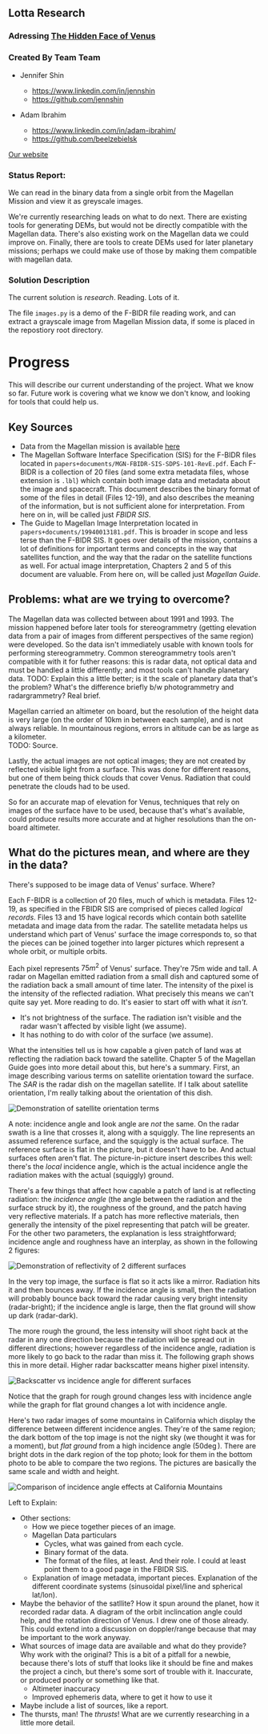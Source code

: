 ## Lotta Research

### Adressing [The Hidden Face of Venus](https://github.com/amnh/HackTheSolarSystem/wiki/The-Hidden-Face-of-Venus)

### Created By Team Team

- Jennifer Shin 
  - <https://www.linkedin.com/in/jennshin>
  - <https://github.com/jennshin>

- Adam Ibrahim 
  - <https://www.linkedin.com/in/adam-ibrahim/>
  - <https://github.com/beelzebielsk>

[Our
website](https://hackthesolarsystem.github.io/amnh2019-hacksolar-hiddenvenus-/)

### Status Report:

We can read in the binary data from a single orbit from the Magellan
Mission and view it as greyscale images.

We're currently researching leads on what to do next. There are
existing tools for generating DEMs, but would not be directly
compatible with the Magellan data. There's also existing work on the
Magellan data we could improve on. Finally, there are tools to create
DEMs used for later planetary missions; perhaps we could make use of
those by making them compatible with magellan data.

### Solution Description

The current solution is *research*. Reading. Lots of it.

The file `images.py` is a demo of the F-BIDR file reading work, and
can extract a grayscale image from Magellan Mission data, if some is
placed in the repostiory root directory.

# Progress

This will describe our current understanding of the project. What we
know so far. Future work is covering what we know we don't know, and
looking for tools that could help us.

## Key Sources

- Data from the Magellan mission is available
  [here](http://pds-geosciences.wustl.edu/mgn/mgn-v-rdrs-5-bidr-full-res-v1/)
- The Magellan Software Interface Specification (SIS) for the F-BIDR
  files located in `papers+documents/MGN-FBIDR-SIS-SDPS-101-RevE.pdf`.
  Each F-BIDR is a collection of 20 files (and some extra metadata
  files, whose extension is `.lbl`) which contain both image data and
  metadata about the image and spacecraft. This document describes the
  binary format of some of the files in detail (Files 12-19), and also
  describes the meaning of the information, but is not sufficient
  alone for interpretation. From here on in, will be called just *FBIDR SIS*.
- The Guide to Magellan Image Interpretation located in
  `papers+documents/19940013181.pdf`. This is broader in scope and
  less terse than the F-BIDR SIS. It goes over details of the mission,
  contains a lot of definitions for important terms and concepts in
  the way that satellites function, and the way that the radar on the
  satellite functions as well. For actual image interpretation,
  Chapters 2 and 5 of this document are valuable.
  From here on, will be called just *Magellan Guide*.

## Problems: what are we trying to overcome?

The Magellan data was collected between about 1991 and 1993. The
mission happened before later tools for stereogrammetry (getting
elevation data from a pair of images from different perspectives of
the same region) were developed. So the data isn't immediately usable
with known tools for performing stereogrammetry. Common
stereogrammetry tools aren't compatible with it for futher reasons:
this is radar data, not optical data and must be handled a little
differently; and most tools can't handle planetary data. TODO: Explain
this a little better; is it the scale of planetary data that's the
problem? What's the difference briefly b/w photogrammetry and
radargrammetry? Real brief.

Magellan carried an altimeter on board, but the resolution of the
height data is very large (on the order of 10km in between each
sample), and is not always reliable. In mountainous regions, errors in
altitude can be as large as a kilometer.  
TODO: Source.

Lastly, the actual images are not optical images; they are not created
by reflected visible light from a surface. This was done for different
reasons, but one of them being thick clouds that cover Venus.
Radiation that could penetrate the clouds had to be used.

So for an accurate map of elevation for Venus, techniques that rely on
images of the surface have to be used, because that's what's
available, could produce results more accurate and at higher
resolutions than the on-board altimeter.

## What do the pictures mean, and where are they in the data?

There's supposed to be image data of Venus' surface. Where?

Each F-BIDR is a collection of 20 files, much of which is metadata.
Files 12-19, as specified in the FBIDR SIS are comprised of pieces
called *logical records*. Files 13 and 15 have logical records which
contain both satellite metadata and image data from the radar. The
satellite metadata helps us understand which part of Venus' surface
the image corresponds to, so that the pieces can be joined together
into larger pictures which represent a whole orbit, or multiple
orbits.

Each pixel represents $75m^2$ of Venus' surface. They're 75m wide and
tall. A radar on Magellan emitted radiation from a small dish and
captured some of the radiation back a small amount of time later. The
intensity of the pixel is the intensity of the reflected radiation.
What precisely this means we can't quite say yet. More reading to do.
It's easier to start off with what it *isn't*.

- It's not brightness of the surface. The radiation isn't visible and
  the radar wasn't affected by visible light (we assume).
- It has nothing to do with color of the surface (we assume).

What the intensities tell us is how capable a given patch of land was
at reflecting the radiation back toward the satellite. Chapter 5 of
the Magellan Guide goes into more detail about this, but here's a
summary. First, an image describing various terms on satellite
orientation toward the surface. The *SAR* is the radar dish on the
magellan satellite. If I talk about satellite orientation, I'm really
talking about the orientation of this dish.

![Demonstration of satellite orientation terms](docs/readme-images/satellite-info.png)

A note: incidence angle and look angle are *not* the same. On the
radar swath is a line that crosses it, along with a squiggly. The line
represents an assumed reference surface, and the squiggly is the
actual surface. The reference surface is flat in the picture, but it
doesn't have to be. And actual surfaces often aren't flat. The
picture-in-picture insert describes this well: there's the *local*
incidence angle, which is the actual incidence angle the radiation
makes with the actual (squiggly) ground.

There's a few things that affect how capable a patch of land is at
reflecting radiation: the *incidence angle* (the angle between the
radiation and the surface struck by it), the roughness of the ground,
and the patch having very reflective materials. If a patch has more
reflective materials, then generally the intensity of the pixel
representing that patch will be greater. For the other two parameters,
the explanation is less straightforward; incidence angle and roughness
have an interplay, as shown in the following 2 figures:

![Demonstration of reflectivity of 2 different
surfaces](docs/readme-images/incidence-angle-land-demo.png)

In the very top image, the surface is flat so it acts like a mirror.
Radiation hits it and then bounces away. If the incidence angle is
small, then the radiation will probably bounce back toward the radar
causing very bright intensity (radar-bright); if the incidence angle
is large, then the flat ground will show up dark (radar-dark).

The more rough the ground, the less intensity will shoot right back at
the radar in any one direction because the radiation will be spread
out in different directions; however regardless of the incidence
angle, radiation is more likely to go back to the radar than miss it. The
following graph shows this in more detail. Higher radar backscatter
means higher pixel intensity.

![Backscatter vs incidence angle for different
surfaces](docs/readme-images/incidence-angle-reflection-graph.png)

Notice that the graph for rough ground changes less with incidence
angle while the graph for flat ground changes a lot with incidence
angle.

Here's two radar images of some mountains in California which display
the difference between different incidence angles. They're of the same
region; the dark bottom of the top image is not the night sky (we
thought it was for a moment), but *flat ground* from a high incidence
angle ($50\deg$). There are bright dots in the dark region of the top
photo; look for them in the bottom photo to be able to compare the two
regions. The pictures are basically the same scale and width and
height.

![Comparison of incidence angle effects at California
Mountains](docs/readme-images/incidence-angle-land-effects.png)

Left to Explain:

- Other sections:
    - How we piece together pieces of an image.
    - Magellan Data particulars
        - Cycles, what was gained from each cycle.
        - Binary format of the data.
        - The format of the files, at least. And their role. I could
          at least point them to a good page in the FBIDR SIS.
    - Explanation of image metadata, important pieces. Explanation of
      the different coordinate systems (sinusoidal pixel/line and
      spherical lat/lon).
- Maybe the behavior of the satllite? How it spun around the planet,
  how it recorded radar data. A diagram of the orbit inclincation
  angle could help, and the rotation direction of Venus. I drew one of
  those already. This could extend into a discussion on doppler/range
  because that may be important to the work anyway.
- What sources of image data are available and what do they provide?
  Why work with the original? This is a bit of a pitfall for a newbie,
  because there's lots of stuff that looks like it should be fine and
  makes the project a cinch, but there's some sort of trouble with it.
  Inaccurate, or produced poorly or something like that.
    - Altimeter inaccuracy
    - Improved ephemeris data, where to get it how to use it
- Maybe include a list of sources, like a report.
- The thursts, man! The *thrusts*! What are we currently researching
  in a little more detail.

